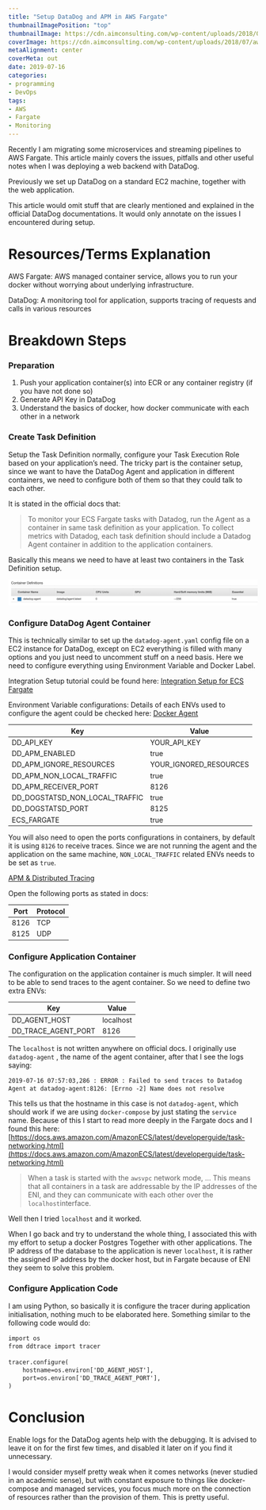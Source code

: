 ```yaml
---
title: "Setup DataDog and APM in AWS Fargate"
thumbnailImagePosition: "top"
thumbnailImage: https://cdn.aimconsulting.com/wp-content/uploads/2018/07/aws-fargate-v2.png
coverImage: https://cdn.aimconsulting.com/wp-content/uploads/2018/07/aws-fargate-v2.png
metaAlignment: center
coverMeta: out
date: 2019-07-16
categories:
- programming
- DevOps
tags:
- AWS
- Fargate
- Monitoring
---
```


Recently I am migrating some microservices and streaming pipelines to AWS Fargate. 
This article mainly covers the issues, pitfalls and other useful notes 
when I was deploying a web backend with DataDog.
<!--more-->

Previously we set up DataDog on a standard EC2 machine, together with the  web application.

This article would omit stuff that are clearly mentioned and explained in the official
DataDog documentations. It would only annotate on the issues I encountered during setup.

# Resources/Terms Explanation
AWS Fargate: AWS managed container service, allows you to run your docker 
without worrying about underlying infrastructure.

DataDog: A monitoring tool for application, supports tracing of requests 
and calls in various resources

# Breakdown Steps

### Preparation
1. Push your application container(s) into ECR or any container registry (if you have not done so)
2. Generate API Key in DataDog
3. Understand the basics of docker, how docker communicate with each other in a network

### Create Task Definition

Setup the Task Definition normally, configure your Task Execution Role 
based on your application’s need. The tricky part is the container setup, 
since we want to have the DataDog Agent and application in different containers, 
we need to configure both of them so that they could talk to each other.

It is stated in the official docs that:

> To monitor your ECS Fargate tasks with Datadog, run the Agent as a container in same task definition as your application. To collect metrics with Datadog, each task definition should include a Datadog Agent container in addition to the application containers.

Basically this means we need to have at least two containers in the Task Definition setup.

![pic](/static/img/aws-fargate-datadog-1.png)

### Configure DataDog Agent Container

This is technically similar to set up the `datadog-agent.yaml` config file on a EC2 instance for DataDog, except on EC2 everything is filled with many options and you just need to uncomment stuff on a need basis. Here we need to configure everything using Environment Variable and Docker Label.

Integration Setup tutorial could be found here: [Integration Setup for ECS Fargate](https://docs.datadoghq.com/integrations/faq/integration-setup-ecs-fargate/?tab=rediswebui)

Environment Variable configurations:
Details of each ENVs used to configure the agent could be checked here: 
[Docker Agent](https://docs.datadoghq.com/agent/docker/?tab=standard)

Key    | Value
--------|------
DD_API_KEY | YOUR_API_KEY
DD_APM_ENABLED | true
DD_APM_IGNORE_RESOURCES | YOUR_IGNORED_RESOURCES
DD_APM_NON_LOCAL_TRAFFIC | true
DD_APM_RECEIVER_PORT | 8126
DD_DOGSTATSD_NON_LOCAL_TRAFFIC | true
DD_DOGSTATSD_PORT | 8125
ECS_FARGATE | true

You will also need to open the ports configurations in containers, by default it is using `8126` to receive traces. Since we are not running the agent and the application on the same machine, `NON_LOCAL_TRAFFIC` related ENVs needs to be set as `true`.

[APM & Distributed Tracing](https://docs.datadoghq.com/tracing/#setting-up-apm)

Open the following ports as stated in docs:

Port    | Protocol
--------|------
8126 | TCP
8125 | UDP 


### Configure Application Container

The configuration on the application container is much simpler. It will need to be able to send traces to the agent container. So we need to define two extra ENVs:

Key    | Value
--------|------
DD_AGENT_HOST | localhost
DD_TRACE_AGENT_PORT | 8126

The `localhost` is not written anywhere on official docs. I originally use `datadog-agent` , the name of the agent container, after that I see the logs saying:

```
2019-07-16 07:57:03,286 : ERROR : Failed to send traces to Datadog Agent at datadog-agent:8126: [Errno -2] Name does not resolve
```

This tells us that the hostname in this case is not `datadog-agent`, which should work if we are using `docker-compose` by just stating the `service` name. Because of this I start to read more deeply in the Fargate docs and I found this here:  [https://docs.aws.amazon.com/AmazonECS/latest/developerguide/task-networking.html](https://docs.aws.amazon.com/AmazonECS/latest/developerguide/task-networking.html) 

> When a task is started with the `awsvpc` network mode, … This means that all containers in a task are addressable by the IP addresses of the ENI, and they can communicate with each other over the `localhost`interface.

Well then I tried `localhost` and it worked. 

When I go back and try to understand the whole thing, I associated this with my effort to setup a docker Postgres Together with other applications. The IP address of the database to the application is never `localhost`, it is rather the assigned IP address by the docker host, but in Fargate because of ENI they seem to solve this problem.

### Configure Application Code

I am using Python, so basically it is configure the tracer during application initialisation, nothing much to be elaborated here. Something similar to the following code would do:

```
import os
from ddtrace import tracer

tracer.configure(
    hostname=os.environ['DD_AGENT_HOST'],
    port=os.environ['DD_TRACE_AGENT_PORT'],
)
```


# Conclusion
Enable logs for the DataDog agents help with the debugging. It is advised to leave it on for the first few times, and disabled it later on if you find it unnecessary.

I would consider myself pretty weak when it comes networks (never studied in an academic sense), but with constant exposure to things like docker-compose and managed services, you focus much more on the connection of resources rather than the provision of them. This is pretty useful.
